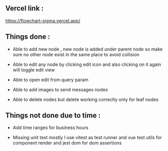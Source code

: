 
## Vercel link :
https://flowchart-sigma.vercel.app/

## Things done :

- Able to add new node , new node is added under parent node so make sure no other node exist in the same place to avoid collision

- Able to edit any node by clicking edit icon and also clicking on it again will toggle edit view

- Able to open edit from query param

- Able to add images to send messages nodes

- Able to delete nodes but delete working correclty only for leaf nodes


## Things not done due to time :

- Add time ranges for business hours 

- Missing unit test mostly I use vitest as test runner and vue test utils for component render and jest dom for dom assertions